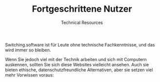 ﻿---
title: Fortgeschrittene Nutzer
subtitle: Technical Resources
listtype: simple
order:
    - de-google-ify-internet
    - prism-break
    - lineage-os
    - compute-freely
aliases:
    - /ethical-alternatives-for-advanced-users/
featured: true
---
Switching.software ist für Leute ohne technische Fachkenntnisse, und das wird immer so bleiben.

Wenn Sie jedoch viel mit der Technik arbeiten und sich mit Computern auskennen, sollten Sie sich diese Websites vielleicht ansehen. Auch sie bieten ethische, datenschutzfreundliche Alternativen, aber sie setzen viel mehr Vorwissen voraus:
